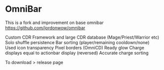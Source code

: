 # OmniBar

This is a fork and improvement on base omnibar
https://github.com/jordonwow/omnibar

Custom CDR Framework and large CDR database (Mage/Priest/Warrior etc)
Solo shuffle persistence
Bar sorting (player/remaining cooldown/none)
Used icon transparency
Pixel borders (OmniCD)
Ready glow
Charge displays equal to actionbar display (reversed)
Accurate charge sorting

To download > release page
